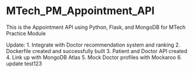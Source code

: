 # MTech_PM_Appointment_API
This is the Appointment API using Python, Flask, and MongoDB for MTech Practice Module

Update: 
    1. Integrate with Doctor recommendation system and ranking 
    2. Dockerfile created and successfully built
    3. Patient and Doctor API created
    4. Link up with MongoDB Atlas
    5. Mock Doctor profiles with Mockaroo 
    6. update test123